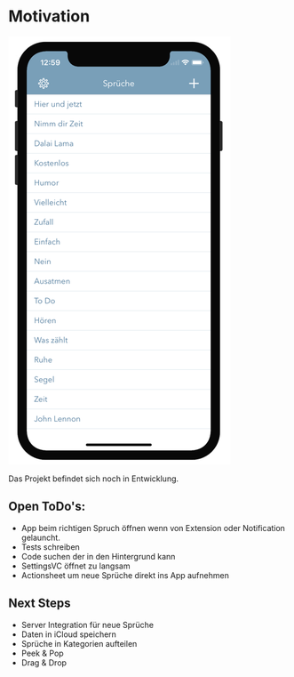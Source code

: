 # Motivation

![alt text](https://github.com/AlexWinter/Motivation/blob/master/Screenshot.png "Screenshot")

Das Projekt befindet sich noch in Entwicklung.

## Open ToDo's:
- App beim richtigen Spruch öffnen wenn von Extension oder Notification gelauncht.
- Tests schreiben
- Code suchen der in den Hintergrund kann
- SettingsVC öffnet zu langsam
- Actionsheet um neue Sprüche direkt ins App aufnehmen


## Next Steps
- Server Integration für neue Sprüche
- Daten in iCloud speichern
- Sprüche in Kategorien aufteilen
- Peek & Pop
- Drag & Drop

